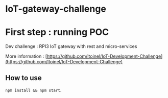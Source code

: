 # IoT-gateway-challenge
# First step : running POC
Dev challenge : RPI3 IoT gateway with rest and micro-services

More information : [https://github.com/ltoinel/IoT-Development-Challenge](https://github.com/ltoinel/IoT-Development-Challenge)

## How to use
`npm install && npm start`.
